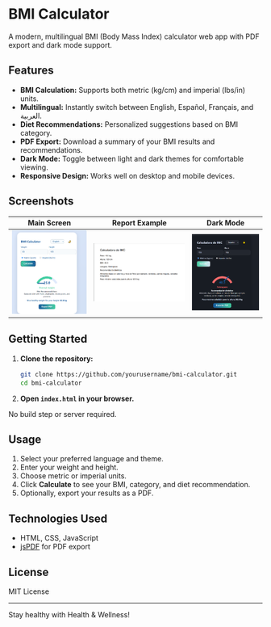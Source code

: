 # BMI Calculator

A modern, multilingual BMI (Body Mass Index) calculator web app with PDF export and dark mode support.

## Features

- **BMI Calculation:** Supports both metric (kg/cm) and imperial (lbs/in) units.
- **Multilingual:** Instantly switch between English, Español, Français, and العربية.
- **Diet Recommendations:** Personalized suggestions based on BMI category.
- **PDF Export:** Download a summary of your BMI results and recommendations.
- **Dark Mode:** Toggle between light and dark themes for comfortable viewing.
- **Responsive Design:** Works well on desktop and mobile devices.

## Screenshots

| Main Screen                        | Report Example                     | Dark Mode                          |
| ---------------------------------- | ---------------------------------- | ---------------------------------- |
| ![Screenshot 1](/1.png) | ![Screenshot 2](/3.png) | ![Screenshot 3](/2.png) |

## Getting Started

1. **Clone the repository:**

   ```sh
   git clone https://github.com/yourusername/bmi-calculator.git
   cd bmi-calculator
   ```

2. **Open `index.html` in your browser.**

No build step or server required.

## Usage

1. Select your preferred language and theme.
2. Enter your weight and height.
3. Choose metric or imperial units.
4. Click **Calculate** to see your BMI, category, and diet recommendation.
5. Optionally, export your results as a PDF.

## Technologies Used

- HTML, CSS, JavaScript
- [jsPDF](https://github.com/parallax/jsPDF) for PDF export

## License

MIT License

---

Stay healthy with Health & Wellness!
